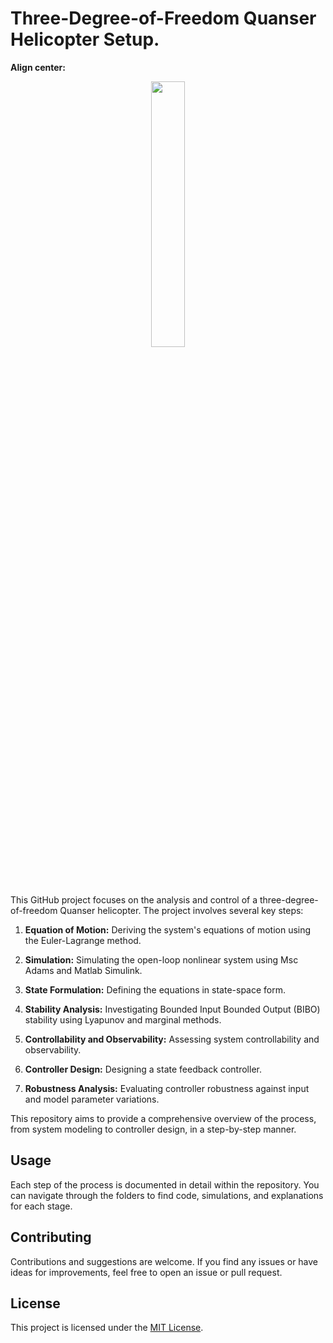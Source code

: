 # Three-Degree-of-Freedom Quanser Helicopter Setup.
**Align center:**
<p align="center" width="100%">
    <img width="33%" src="[https://i.stack.imgur.com/RJj4x.pn](https://www.google.com/url?sa=i&url=https%3A%2F%2Fwww.researchgate.net%2Ffigure%2FQuanser-3-DOF-helicopter-23_fig6_248706211&psig=AOvVaw318izutroDiNN0wfbjyBJi&ust=1691738989795000&source=images&cd=vfe&opi=89978449&ved=0CBEQjRxqFwoTCIDaxZrJ0YADFQAAAAAdAAAAABAD)g"> 
</p>

This GitHub project focuses on the analysis and control of a three-degree-of-freedom Quanser helicopter. The project involves several key steps:

1. **Equation of Motion:** Deriving the system's equations of motion using the Euler-Lagrange method.

2. **Simulation:** Simulating the open-loop nonlinear system using Msc Adams and Matlab Simulink.

3. **State Formulation:** Defining the equations in state-space form.

4. **Stability Analysis:** Investigating Bounded Input Bounded Output (BIBO) stability using Lyapunov and marginal methods.

5. **Controllability and Observability:** Assessing system controllability and observability.

6. **Controller Design:** Designing a state feedback controller.

7. **Robustness Analysis:** Evaluating controller robustness against input and model parameter variations.

This repository aims to provide a comprehensive overview of the process, from system modeling to controller design, in a step-by-step manner.

## Usage
Each step of the process is documented in detail within the repository. You can navigate through the folders to find code, simulations, and explanations for each stage.

## Contributing
Contributions and suggestions are welcome. If you find any issues or have ideas for improvements, feel free to open an issue or pull request.

## License
This project is licensed under the [MIT License](LICENSE).

